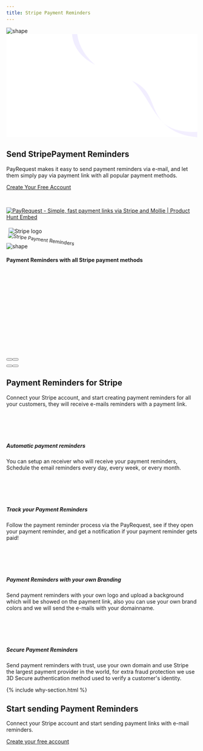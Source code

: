 ```yaml
---
title: Stripe Payment Reminders
---
```


<section class="hero-section">
         <!-- Hero Shape Start -->

 <div class="hero-shape5">

<img src="https://payrequest.io/assets/logos/Icon%20white.png" alt="shape" style="max-width: 160px;">
         </div>
         <!-- Hero Shape End -->

 <!-- Hero Bg Start -->
 <div class="hero-bg">
            <img src="assets/img/hero_shape.png" alt="hero shape">
         </div>
         <!-- Hero Bg End -->

 <div class="container">
            <div class="row align-items-center">
             <div class="col-lg-6 col-md-6">
                  <div class="hero-left">
<h2> Send Stripe<span class="underline">Payment Reminders</span>
</h2>

<p>
PayRequest makes it easy to send payment reminders via e-mail, and let them simply pay via payment link with all popular payment methods.
</p>

<a href="http://dashboard.payrequest.io/" class="theme-btn mt-4"> Create Your Free Account<span class="fa fa-chevron-right" aria-hidden="true"></span></a>
 </div>



<div class="mt-3" style="/* margin-bottom: 150px; */">
<br> 

<a href="https://www.producthunt.com/posts/payrequest?utm_source=badge-featured&amp;utm_medium=badge&amp;utm_souce=badge-payrequest" target="_blank"><img src="https://api.producthunt.com/widgets/embed-image/v1/featured.svg?post_id=176421&amp;theme=dark" alt="PayRequest - Simple, fast payment links via Stripe and Mollie | Product Hunt Embed" style="width: 250px; height: 54px;" width="250px" height="54px"></a>

<img alt="Stripe logo" src="https://payrequest.io/assets/img/stripe-partner-badges/L_Color_Solid.svg" style="height: 63px;padding: 6px;">

<!-- TrustBox widget - Micro Review Count -->

<!-- End TrustBox widget -->
 </div>
</div>

 <div class="col-lg-6 col-md-6">
                  <div class="hero-right">
                   <img src="https://media.payrequest.nl/images/banners/stripe-payment-reminders.png" alt="Stripe Payment Reminders" style="
    transform: perspective(1000px) rotateY(-13deg) rotateX(5deg) rotateZ(7deg) scaleY(0.9) scaleX(0.95) translateX(-3%) translateY(-3%);
">
                     <div class="hero-dot-shape">
                 <img src="http://themescare.com/demos/robofume-view/assets/img/hero-dot-shape.png" alt="shape">
                     </div>
                  </div>
               </div>
            </div>
         </div>
</section>

<section class="companies-section section_b_70 wow fadeInUp" data-wow-duration="1s" data-wow-delay="0.2s" style="visibility: visible; animation-duration: 1s; animation-delay: 0.2s; animation-name: fadeInUp;">
         <div class="container">
            <div class="row align-items-center">
               <div class="col-lg-6">
                  <div class="companies-left">
                     <h4>Payment Reminders with all Stripe payment methods</h4>
                  </div>
               </div>
               <div class="col-lg-6">
                  <div class="companies-slider owl-carousel owl-loaded owl-drag">


 <div class="owl-stage-outer"><div class="owl-stage" style="transform: translate3d(-1035px, 0px, 0px); transition: all 1.2s ease 0s; width: 2243px;"><div class="owl-item cloned" style="width: 152.5px; margin-right: 20px;"><div class="single-com-slider">
                        <a href="#"><img src="https://payrequest.io/assets/img/payment-icons/visa@2x.png" alt="visa"></a>
                     </div></div><div class="owl-item cloned" style="width: 152.5px; margin-right: 20px;"><div class="single-com-slider">
                        <a href="#"><img src="https://payrequest.io/assets/img/payment-icons/mastercard@2x.png" alt="mastercard"></a>
                     </div></div><div class="owl-item cloned" style="width: 152.5px; margin-right: 20px;"><div class="single-com-slider">
                        <a href="#"><img src="https://payrequest.io/assets/img/payment-icons/sofort@2x.png" alt="sofort banking"></a>
                     </div></div><div class="owl-item cloned" style="width: 152.5px; margin-right: 20px;"><div class="single-com-slider">
<a href="#"><img src="https://payrequest.io/assets/img/payment-icons/giropay@2x.png" alt="giropay"></a>
                     </div></div><div class="owl-item" style="width: 152.5px; margin-right: 20px;"><div class="single-com-slider">
                        <a href="#"><img src="https://payrequest.io/assets/img/payment-icons/ideal@2x.png" alt="ideal"></a>
                     </div></div><div class="owl-item" style="width: 152.5px; margin-right: 20px;"><div class="single-com-slider">
                        <a href="#"><img src="https://payrequest.io/assets/img/payment-icons/visa@2x.png" alt="visa"></a>
                     </div></div><div class="owl-item active" style="width: 152.5px; margin-right: 20px;"><div class="single-com-slider">
                        <a href="#"><img src="https://payrequest.io/assets/img/payment-icons/mastercard@2x.png" alt="mastercard"></a>
                     </div></div><div class="owl-item active" style="width: 152.5px; margin-right: 20px;"><div class="single-com-slider">
                        <a href="#"><img src="https://payrequest.io/assets/img/payment-icons/sofort@2x.png" alt="sofort banking"></a>
                     </div></div><div class="owl-item active" style="width: 152.5px; margin-right: 20px;"><div class="single-com-slider">
<a href="#"><img src="https://payrequest.io/assets/img/payment-icons/giropay@2x.png" alt="giropay"></a>
                     </div></div><div class="owl-item cloned active" style="width: 152.5px; margin-right: 20px;"><div class="single-com-slider">
                        <a href="#"><img src="https://payrequest.io/assets/img/payment-icons/ideal@2x.png" alt="ideal"></a>
                     </div></div><div class="owl-item cloned" style="width: 152.5px; margin-right: 20px;"><div class="single-com-slider">
                        <a href="#"><img src="https://payrequest.io/assets/img/payment-icons/visa@2x.png" alt="visa"></a>
                     </div></div><div class="owl-item cloned" style="width: 152.5px; margin-right: 20px;"><div class="single-com-slider">
                        <a href="#"><img src="https://payrequest.io/assets/img/payment-icons/mastercard@2x.png" alt="mastercard"></a>
                     </div></div><div class="owl-item cloned" style="width: 152.5px; margin-right: 20px;"><div class="single-com-slider">
                        <a href="#"><img src="https://payrequest.io/assets/img/payment-icons/sofort@2x.png" alt="sofort banking"></a>
                     </div></div></div></div><div class="owl-nav disabled"><button type="button" role="presentation" class="owl-prev"><i class="fa fa-angle-left" aria-hidden="true"></i></button><button type="button" role="presentation" class="owl-next"><i class="fa fa-angle-right" aria-hidden="true"></i></button></div><div class="owl-dots"><button role="button" class="owl-dot active"><span></span></button><button role="button" class="owl-dot"><span></span></button></div></div>
               </div>
            </div>
         </div>
</section>



<section class="contact-form section_100">
         <div class="container">
            <div class="service-details-text">
                        <div class="section-title wow fadeInUp" data-wow-duration="1s" data-wow-delay="0.3s" style="visibility: visible; animation-duration: 1s; animation-delay: 0.3s; animation-name: fadeInUp;">
                     <h2>Payment Reminders <span>for Stripe</span></h2>
    <p>Connect your Stripe account, and start creating payment reminders for all your customers, they will receive e-mails reminders with a payment link.</p>
                  </div>



<div class="service-works">
                           <div class="row">
                              <div class="col-md-6">
                                 <div class="service-works-item">
                                    <div class="service-works-icon2">
                                  <i class="fad fa-alarm-clock" style="padding-right: 10px;font-size: 50px;color: #25b7c7;" aria-hidden="true"></i>
                                    </div>
                                    <div class="service-works-info">
                                       <h5>Automatic payment reminders
</h5>
                                       <p>You can setup an receiver who will receive your payment reminders, Schedule the email reminders every day, every week, or every month. 
</p>
                                    </div>
                                 </div>
                              </div>
                              <div class="col-md-6">
                                 <div class="service-works-item">
                                    <div class="service-works-icon2">
                                  <i class="fad fa-analytics" style="padding-right: 10px;font-size: 50px;color: #25b7c7;" aria-hidden="true"></i>
                                    </div>
                                    <div class="service-works-info">
                                       <h5>Track your Payment Reminders
<br>

</h5>
                                       <p>Follow the payment reminder process via the PayRequest, see if they open your payment reminder, and get a notification if your payment reminder gets paid!
</p>
                                    </div>
                                 </div>
                              </div>
                              <div class="col-md-6">
                                 <div class="service-works-item">
                                    <div class="service-works-icon2">
                                  <i class="fad fa-paint-brush" style="padding-right: 10px;font-size: 50px;color: #25b7c7;" aria-hidden="true"></i>
                                    </div>
                                    <div class="service-works-info">
  <h5>Payment Reminders with your own Branding
<br> 
</h5>
                                       <p>Send payment reminders with your own logo and upload a background which will be showed on the payment link, also you can use your own brand colors and we will send the e-mails with your domainname.
</p>
                                    </div>
                                 </div>
                              </div>



<div class="col-md-6">
                                 <div class="service-works-item">
                                    <div class="service-works-icon2">
                                  <i class="fad fa-shield-check" style="padding-right: 10px;font-size: 50px;color: #25b7c7;" aria-hidden="true"></i>
                                    </div>
                                    <div class="service-works-info">
                                       <h5>Secure Payment Reminders
<br>

</h5>
                                       <p>Send payment reminders with trust, use your own domain and use Stripe the largest payment provider in the world, for extra fraud protection we use 3D Secure authentication method used to verify a customer's identity.
</p>
                                    </div>
                                 </div>
                              </div>




</div>
</div>
</div>



</div>
</section>


{% include why-section.html %}


<section class="subscribe-section innser_subscribe section_100">
         <div class="container">
            <div class="row">
               <div class="col-lg-12">
                  <div class="subscribe-box wow fadeInUp" data-wow-duration="1s" data-wow-delay="0.3s" style="visibility: visible; animation-duration: 1s; animation-delay: 0.3s; animation-name: fadeInUp;">
                     <div class="section-title">
                        <h2>Start sending <span>Payment Reminders</span></h2>
                        <p>Connect your Stripe account and start sending payment links with e-mail reminders.
</p>
                     </div>


<a href="https://dashboard.payrequest.io/" class="theme-btn-white wow fadeInUp" data-wow-duration="2s" data-wow-delay="0.5s" style="visibility: visible; animation-duration: 2s; animation-delay: 0.5s; animation-name: fadeInUp;">Create your free account <span class="fa fa-chevron-right" aria-hidden="true"></span></a>
</div>
</div>
</div>
</div>
</section>